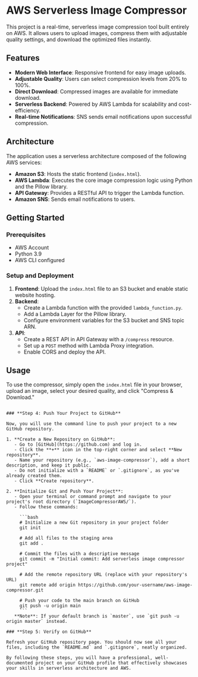 # AWS Serverless Image Compressor

This project is a real-time, serverless image compression tool built entirely on AWS. It allows users to upload images, compress them with adjustable quality settings, and download the optimized files instantly.

## Features
- **Modern Web Interface**: Responsive frontend for easy image uploads.
- **Adjustable Quality**: Users can select compression levels from 20% to 100%.
- **Direct Download**: Compressed images are available for immediate download.
- **Serverless Backend**: Powered by AWS Lambda for scalability and cost-efficiency.
- **Real-time Notifications**: SNS sends email notifications upon successful compression.

## Architecture
The application uses a serverless architecture composed of the following AWS services:
- **Amazon S3**: Hosts the static frontend (`index.html`).
- **AWS Lambda**: Executes the core image compression logic using Python and the Pillow library.
- **API Gateway**: Provides a RESTful API to trigger the Lambda function.
- **Amazon SNS**: Sends email notifications to users.

## Getting Started

### Prerequisites
- AWS Account
- Python 3.9
- AWS CLI configured

### Setup and Deployment
1. **Frontend**: Upload the `index.html` file to an S3 bucket and enable static website hosting.
2. **Backend**:
   - Create a Lambda function with the provided `lambda_function.py`.
   - Add a Lambda Layer for the Pillow library.
   - Configure environment variables for the S3 bucket and SNS topic ARN.
3. **API**:
   - Create a REST API in API Gateway with a `/compress` resource.
   - Set up a `POST` method with Lambda Proxy integration.
   - Enable CORS and deploy the API.

## Usage
To use the compressor, simply open the `index.html` file in your browser, upload an image, select your desired quality, and click "Compress & Download."
```

### **Step 4: Push Your Project to GitHub**

Now, you will use the command line to push your project to a new GitHub repository.

1. **Create a New Repository on GitHub**:
   - Go to [GitHub](https://github.com) and log in.
   - Click the **+** icon in the top-right corner and select **New repository**.
   - Name your repository (e.g., `aws-image-compressor`), add a short description, and keep it public.
   - Do not initialize with a `README` or `.gitignore`, as you've already created them.
   - Click **Create repository**.

2. **Initialize Git and Push Your Project**:
   - Open your terminal or command prompt and navigate to your project's root directory (`ImageCompressorAWS/`).
   - Follow these commands:

     ```bash
     # Initialize a new Git repository in your project folder
     git init

     # Add all files to the staging area
     git add .

     # Commit the files with a descriptive message
     git commit -m "Initial commit: Add serverless image compressor project"

     # Add the remote repository URL (replace with your repository's URL)
     git remote add origin https://github.com/your-username/aws-image-compressor.git

     # Push your code to the main branch on GitHub
     git push -u origin main
     ```
   **Note**: If your default branch is `master`, use `git push -u origin master` instead.

### **Step 5: Verify on GitHub**

Refresh your GitHub repository page. You should now see all your files, including the `README.md` and `.gitignore`, neatly organized.

By following these steps, you will have a professional, well-documented project on your GitHub profile that effectively showcases your skills in serverless architecture and AWS.

